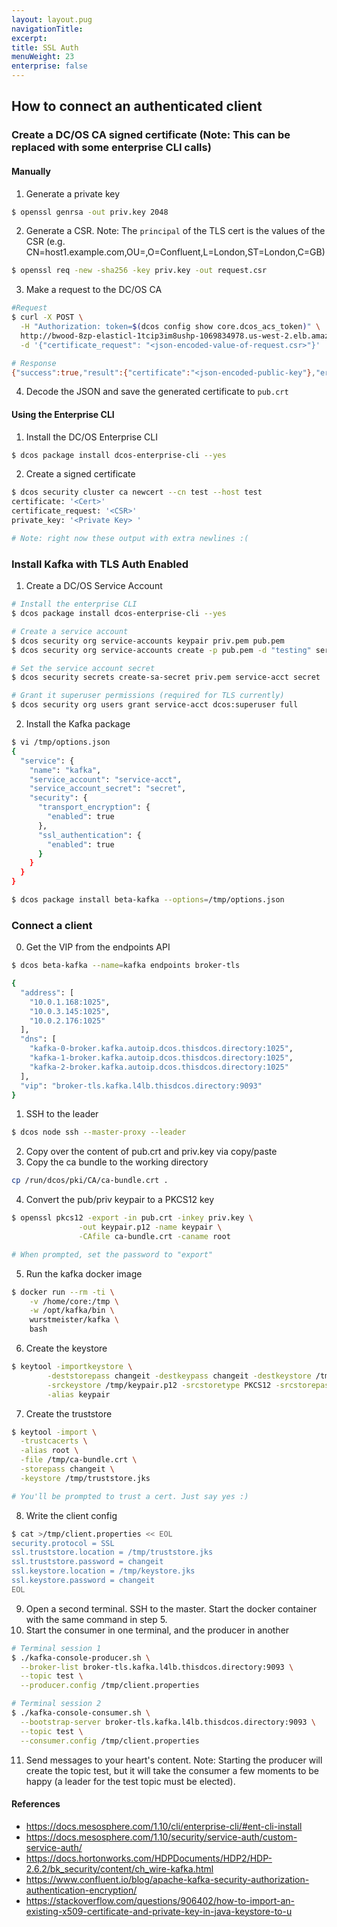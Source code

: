 ```yaml
---
layout: layout.pug
navigationTitle: 
excerpt:
title: SSL Auth
menuWeight: 23
enterprise: false
---
```


## How to connect an authenticated client

### Create a DC/OS CA signed certificate (Note: This can be replaced with some enterprise CLI calls)

#### Manually
1. Generate a private key
```bash
$ openssl genrsa -out priv.key 2048
```
2. Generate a CSR. Note: The `principal` of the TLS cert is the values of the CSR (e.g. CN=host1.example.com,OU=,O=Confluent,L=London,ST=London,C=GB)
```bash
$ openssl req -new -sha256 -key priv.key -out request.csr
```
3. Make a request to the DC/OS CA
```bash
#Request
$ curl -X POST \
  -H "Authorization: token=$(dcos config show core.dcos_acs_token)" \
  http://bwood-8zp-elasticl-1tcip3im8ushp-1069834978.us-west-2.elb.amazonaws.com/ca/api/v2/sign \
  -d '{"certificate_request": "<json-encoded-value-of-request.csr>"}'

# Response
{"success":true,"result":{"certificate":"<json-encoded-public-key"},"errors":[],"messages":[]}
```
4. Decode the JSON and save the generated certificate to `pub.crt`

#### Using the Enterprise CLI
1. Install the DC/OS Enterprise CLI
```bash
$ dcos package install dcos-enterprise-cli --yes
```
2. Create a signed certificate
```bash
$ dcos security cluster ca newcert --cn test --host test
certificate: '<Cert>'
certificate_request: '<CSR>'
private_key: '<Private Key> '

# Note: right now these output with extra newlines :(
```

### Install Kafka with TLS Auth Enabled
1. Create a DC/OS Service Account
```bash
# Install the enterprise CLI
$ dcos package install dcos-enterprise-cli --yes

# Create a service account
$ dcos security org service-accounts keypair priv.pem pub.pem
$ dcos security org service-accounts create -p pub.pem -d "testing" service-acct

# Set the service account secret
$ dcos security secrets create-sa-secret priv.pem service-acct secret

# Grant it superuser permissions (required for TLS currently)
$ dcos security org users grant service-acct dcos:superuser full
```
2. Install the Kafka package
```bash
$ vi /tmp/options.json
{
  "service": {
    "name": "kafka",
    "service_account": "service-acct",
    "service_account_secret": "secret",
    "security": {
      "transport_encryption": {
        "enabled": true
      },
      "ssl_authentication": {
        "enabled": true
      }
    }
  }
}

$ dcos package install beta-kafka --options=/tmp/options.json
```

### Connect a client
0. Get the VIP from the endpoints API
```bash
$ dcos beta-kafka --name=kafka endpoints broker-tls

{
  "address": [
    "10.0.1.168:1025",
    "10.0.3.145:1025",
    "10.0.2.176:1025"
  ],
  "dns": [
    "kafka-0-broker.kafka.autoip.dcos.thisdcos.directory:1025",
    "kafka-1-broker.kafka.autoip.dcos.thisdcos.directory:1025",
    "kafka-2-broker.kafka.autoip.dcos.thisdcos.directory:1025"
  ],
  "vip": "broker-tls.kafka.l4lb.thisdcos.directory:9093"
}
```
1. SSH to the leader
```bash
$ dcos node ssh --master-proxy --leader
```
2. Copy over the content of pub.crt and priv.key via copy/paste
3. Copy the ca bundle to the working directory
```bash
cp /run/dcos/pki/CA/ca-bundle.crt .
```
4. Convert the pub/priv keypair to a PKCS12 key
```bash
$ openssl pkcs12 -export -in pub.crt -inkey priv.key \
               -out keypair.p12 -name keypair \
               -CAfile ca-bundle.crt -caname root

# When prompted, set the password to "export"
```
5. Run the kafka docker image
```bash
$ docker run --rm -ti \
    -v /home/core:/tmp \
    -w /opt/kafka/bin \
    wurstmeister/kafka \
    bash
```
6. Create the keystore
```bash
$ keytool -importkeystore \
        -deststorepass changeit -destkeypass changeit -destkeystore /tmp/keystore.jks \
        -srckeystore /tmp/keypair.p12 -srcstoretype PKCS12 -srcstorepass export \
        -alias keypair
```
7. Create the truststore
```bash
$ keytool -import \
  -trustcacerts \
  -alias root \
  -file /tmp/ca-bundle.crt \
  -storepass changeit \
  -keystore /tmp/truststore.jks

# You'll be prompted to trust a cert. Just say yes :)
```
8. Write the client config
```bash
$ cat >/tmp/client.properties << EOL
security.protocol = SSL
ssl.truststore.location = /tmp/truststore.jks
ssl.truststore.password = changeit
ssl.keystore.location = /tmp/keystore.jks
ssl.keystore.password = changeit
EOL
```
9. Open a second terminal. SSH to the master. Start the docker container with the same command in step 5.
10. Start the consumer in one terminal, and the producer in another
```bash
# Terminal session 1
$ ./kafka-console-producer.sh \
  --broker-list broker-tls.kafka.l4lb.thisdcos.directory:9093 \
  --topic test \
  --producer.config /tmp/client.properties

# Terminal session 2
$ ./kafka-console-consumer.sh \
  --bootstrap-server broker-tls.kafka.l4lb.thisdcos.directory:9093 \
  --topic test \
  --consumer.config /tmp/client.properties
```
11. Send messages to your heart's content. Note: Starting the producer will create the topic test, but it will take the consumer a few moments to be happy (a leader for the test topic must be elected).


#### References
- https://docs.mesosphere.com/1.10/cli/enterprise-cli/#ent-cli-install
- https://docs.mesosphere.com/1.10/security/service-auth/custom-service-auth/
- https://docs.hortonworks.com/HDPDocuments/HDP2/HDP-2.6.2/bk_security/content/ch_wire-kafka.html
- https://www.confluent.io/blog/apache-kafka-security-authorization-authentication-encryption/
- https://stackoverflow.com/questions/906402/how-to-import-an-existing-x509-certificate-and-private-key-in-java-keystore-to-u
